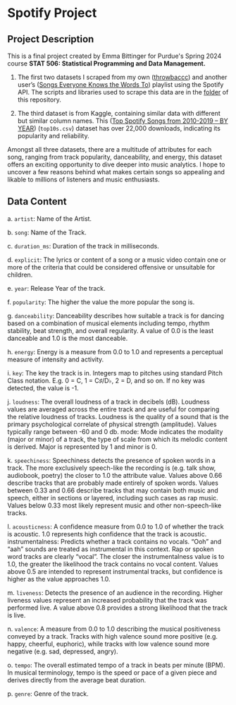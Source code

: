 # Spotify Project

## Project Description

This is a final project created by Emma Bittinger for Purdue's Spring 2024 course **STAT 506: Statistical Programming and Data Management.**

1. The first two datasets I scraped from my own ([throwbaccc](https://open.spotify.com/playlist/66kbLWdmxWuMYeByFkqADT])) and another user’s ([Songs Everyone Knows the Words To](https://open.spotify.com/playlist/7dBWDKw7I8kZy0td1VYFIY)) playlist using the Spotify API. The scripts and libraries used to scrape this data are in the [folder]() of this repository.

2. The third dataset is from Kaggle, containing similar data with different but similar column names. This ([Top Spotify Songs from 2010-2019 – BY YEAR](https://www.kaggle.com/datasets/leonardopena/top-spotify-songs-from-20102019-by-year)) (`top10s.csv`) dataset has over 22,000 downloads, indicating its popularity and reliability. 

Amongst all three datasets, there are a multitude of attributes for each song, ranging from track popularity, danceability, and energy, this dataset offers an exciting opportunity to dive deeper into music analytics. I hope to uncover a few reasons behind what makes certain songs so appealing and likable to millions of listeners and music enthusiasts. 

## Data Content

a. `artist`: Name of the Artist.

b. `song`: Name of the Track.

c. `duration_ms`: Duration of the track in milliseconds.

d. `explicit`: The lyrics or content of a song or a music video contain one or more of the criteria that could be considered offensive or unsuitable for children.

e. `year`: Release Year of the track.

f. `popularity`: The higher the value the more popular the song is.

g. `danceability`: Danceability describes how suitable a track is for dancing based on a combination of musical elements including tempo, rhythm stability, beat strength, and overall regularity. A value of 0.0 is the least danceable and 1.0 is the most danceable.

h. `energy`: Energy is a measure from 0.0 to 1.0 and represents a perceptual measure of intensity and activity.

i. `key`: The key the track is in. Integers map to pitches using standard Pitch Class notation. E.g. 0 = C, 1 = C♯/D♭, 2 = D, and so on. If no key was detected, the value is -1.

j. `loudness`: The overall loudness of a track in decibels (dB). Loudness values are averaged across the entire track and are useful for comparing the relative loudness of tracks. Loudness is the quality of a sound that is the primary psychological correlate of physical strength (amplitude). Values typically range between -60 and 0 db.
mode: Mode indicates the modality (major or minor) of a track, the type of scale from which its melodic content is derived. Major is represented by 1 and minor is 0.

k. `speechiness`: Speechiness detects the presence of spoken words in a track. The more exclusively speech-like the recording is (e.g. talk show, audiobook, poetry) the closer to 1.0 the attribute value. Values above 0.66 describe tracks that are probably made entirely of spoken words. Values between 0.33 and 0.66 describe tracks that may contain both music and speech, either in sections or layered, including such cases as rap music. Values below 0.33 most likely represent music and other non-speech-like tracks.

l. `acousticness`: A confidence measure from 0.0 to 1.0 of whether the track is acoustic. 1.0 represents high confidence that the track is acoustic.
instrumentalness: Predicts whether a track contains no vocals. “Ooh” and “aah” sounds are treated as instrumental in this context. Rap or spoken word tracks are clearly “vocal”. The closer the instrumentalness value is to 1.0, the greater the likelihood the track contains no vocal content. Values above 0.5 are intended to represent instrumental tracks, but confidence is higher as the value approaches 1.0.

m. `liveness`: Detects the presence of an audience in the recording. Higher liveness values represent an increased probability that the track was performed live. A value above 0.8 provides a strong likelihood that the track is live.

n. `valence`: A measure from 0.0 to 1.0 describing the musical positiveness conveyed by a track. Tracks with high valence sound more positive (e.g. happy, cheerful, euphoric), while tracks with low valence sound more negative (e.g. sad, depressed, angry).

o. `tempo`: The overall estimated tempo of a track in beats per minute (BPM). In musical terminology, tempo is the speed or pace of a given piece and derives directly from the average beat duration.

p. `genre`: Genre of the track.

